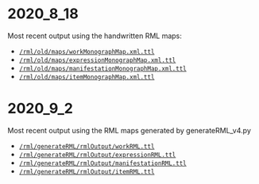 # 2020_8_18

Most recent output using the handwritten RML maps:
 - [`/rml/old/maps/workMonographMap.xml.ttl`](https://github.com/uwlib-cams/rml/blob/master/old/maps/workMonographMap.xml.ttl)
 - [`/rml/old/maps/expressionMonographMap.xml.ttl`](https://github.com/uwlib-cams/rml/blob/master/old/maps/expressionMonographMap.xml.ttl)
 - [`/rml/old/maps/manifestationMonographMap.xml.ttl`](https://github.com/uwlib-cams/rml/blob/master/old/maps/manifestationMonographMap.xml.ttl)
 - [`/rml/old/maps/itemMonographMap.xml.ttl`](https://github.com/uwlib-cams/rml/blob/master/old/maps/itemMonographMap.xml.ttl)

# 2020_9_2

 Most recent output using the RML maps generated by generateRML_v4.py
  - [`/rml/generateRML/rmlOutput/workRML.ttl`](https://github.com/uwlib-cams/rml/blob/master/generateRML/rmlOutput/workRML.ttl)
  - [`/rml/generateRML/rmlOutput/expressionRML.ttl`](https://github.com/uwlib-cams/rml/blob/master/generateRML/rmlOutput/expressionRML.ttl)
  - [`/rml/generateRML/rmlOutput/manifestationRML.ttl`](https://github.com/uwlib-cams/rml/blob/master/generateRML/rmlOutput/manifestationRML.ttl)
  - [`/rml/generateRML/rmlOutput/itemRML.ttl`](https://github.com/uwlib-cams/rml/blob/master/generateRML/rmlOutput/itemRML.ttl)
